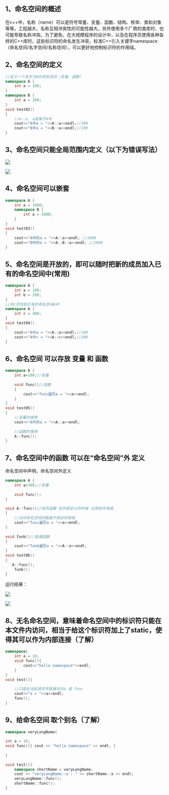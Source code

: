 ## **1、命名空间的概述**

在c++中，名称（name）可以是符号常量、变量、函数、结构、枚举、类和对象等等。工程越大，名称互相冲突性的可能性越大。另外使用多个厂商的类库时，也可能导致名称冲突。为了避免，在大规模程序的设计中，以及在程序员使用各种各样的C++库时，这些标识符的命名发生冲突，标准C++引入关键字namespace（命名空间/名字空间/名称空间），可以更好地控制标识符的作用域。

## **2、命名空间的定义**

```cpp
//定义一个名字为A的命名空间（变量、函数）
namespace A {
    int a = 100;
}
namespace B {
    int a = 200;
}
void test02()
{
    //A::a  a是属于A中
    cout<<"A中a = "<<A::a<<endl;//100
    cout<<"B中a = "<<B::a<<endl;//200
}
```

## **3、命名空间只能全局范围内定义（以下为错误写法）**

![](https://pic4.zhimg.com/v2-abe9b1f908fc537a25d6205eb4e4b193_b.jpg)

![](https://pic4.zhimg.com/v2-abe9b1f908fc537a25d6205eb4e4b193_r.jpg)

## **4、命名空间可以嵌套**

```cpp
namespace A {
    int a = 1000;
    namespace B {
        int a = 2000;
    }
}
void test03()
{
    cout<<"A中的a = "<<A::a<<endl; //1000
    cout<<"B中的a = "<<A::B::a<<endl; //2000
}
```

## **5、命名空间是开放的，即可以随时把新的成员加入已有的命名空间中(常用)**

```cpp
namespace A {
    int a = 100;
    int b = 200;
}
//将c添加到已有的命名空间A中
namespace A {
    int c = 300;
}
void test04()
{
    cout<<"A中a = "<<A::a<<endl;//100
    cout<<"A中c = "<<A::c<<endl;//200
}
```

## **6、命名空间 可以存放 变量 和 函数**

```cpp
namespace A {
    int a=100;//变量
 
    void func()//函数
    {
        cout<<"func遍历a = "<<a<<endl;
    }
}
void test05()
{
    //变量的使用
    cout<<"A中的a = "<<A::a<<endl;
 
    //函数的使用
    A::func();
}
```

## **7、命名空间中的函数 可以在“命名空间”外 定义**

命名空间中声明，命名空间外定义

```cpp
namespace A {
    int a=100;//变量
 
    void func();
}
 
void A::func()//成员函数 在外部定义的时候 记得加作用域
{
    //访问命名空间的数据不用加作用域
    cout<<"func遍历a = "<<a<<endl;
}
 
void funb()//普通函数
{
    cout<<"funb遍历a = "<<A::a<<endl;
}
void test06()
{
   A::func();
    funb();
}
```

运行结果：

![](https://pic1.zhimg.com/v2-3f04a88340719b9ca78b28de4de4877c_b.jpg)

![](https://pic1.zhimg.com/v2-3f04a88340719b9ca78b28de4de4877c_r.jpg)

## **8、无名命名空间，意味着命名空间中的标识符只能在本文件内访问，相当于给这个标识符加上了static，使得其可以作为内部连接（了解）**

```cpp
namespace{
    int a = 10;
    void func(){
        cout<<"hello namespace"<<endl;
    }
}
void test(){
 
    //只能在当前源文件直接访问a 或 func
    cout<<"a = "<<a<<endl;
    func();
}
```

## **9、给命名空间 取个别名（了解）**

```cpp
namespace veryLongName{
 
int a = 10;
void func(){ cout << "hello namespace" << endl; }
 
}
 
void test(){
    namespace shortName = veryLongName;
    cout << "veryLongName::a : " << shortName::a << endl;
    veryLongName::func();
    shortName::func();
}
```